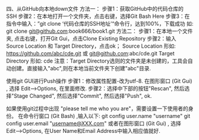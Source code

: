 四、从GitHub向本地down文件
方法一：
步骤1：获取GitHub中的代码仓库的SSH
步骤2：在本地打开一个文件夹，点击右键，选择Git Bash Here
步骤3：在指令中输入：”git clone ‘代码仓库的SSH地址’“命令行，达到100%，下载成功
如: git clone git@github.com:book666/book1.git
方法二：
步骤1：在本地一个文件夹, 点击右键，打开Git Gui，点击Clone Existing Repository
步骤2：输入Source Location 和 Target Directory，点击ok；
Source Location 形如: https://github.com/abc/cde.git 或 git@github.com:abc/cde.git
Target Directory 形如: cde
注意：Target Directory选则的文件夹是未创建的，工具会自动创建。直接输入"abc",则在本地当前文件夹下创建"abc"目录.


使用git GUI进行Push操作
步骤1：修改属性配置-改为utf-8. 在图形窗口 (Git Gui) , 选择 Edit-->Options, 在里面修改.
步骤2：选择中下部的按钮"Rescan", 然后选择"Stage Changed", 然后选择"Commit", 然后选择"Push", ok.


如果使用git过程中出现 "please tell me who you are"，需要设置一下使用者的身份。
在命令行窗口 (Git Bash) ,输入以下:
git config user.name "username"
git config user.email "username@XXX.com"
或者在图形窗口 (Git Gui) , 选择 Edit-->Options, 在User Name和Email Address中输入相应值就好.
